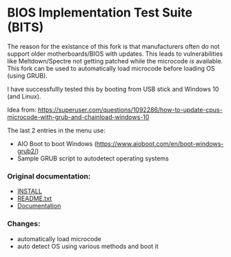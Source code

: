 
# BIOS Implementation Test Suite (BITS)

The reason for the existance of this fork is that manufacturers often do not support older motherboards/BIOS with updates.
This leads to vulnerabilities like Meltdown/Spectre not getting patched while the microcode *is* available.
This fork can be used to automatically load microcode before loading OS (using GRUB).

I have successfullly tested this by booting from USB stick and Windows 10 (and Linux).

Idea from: https://superuser.com/questions/1092286/how-to-update-cpus-microcode-with-grub-and-chainload-windows-10

The last 2 entries in the menu use:
- AIO Boot to boot Windows (https://www.aioboot.com/en/boot-windows-grub2/)
- Sample GRUB script to autodetect operating systems

### Original documentation:
- [INSTALL](/INSTALL.txt)
- [README.txt](/README.txt)
- [Documentation](/Documentation)

### Changes:
- automatically load microcode 
- auto detect OS using various methods and boot it

